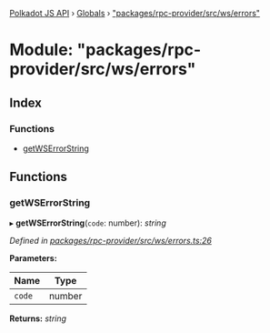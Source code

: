 [Polkadot JS API](../README.md) › [Globals](../globals.md) › ["packages/rpc-provider/src/ws/errors"](_packages_rpc_provider_src_ws_errors_.md)

# Module: "packages/rpc-provider/src/ws/errors"

## Index

### Functions

* [getWSErrorString](_packages_rpc_provider_src_ws_errors_.md#getwserrorstring)

## Functions

###  getWSErrorString

▸ **getWSErrorString**(`code`: number): *string*

*Defined in [packages/rpc-provider/src/ws/errors.ts:26](https://github.com/polkadot-js/api/blob/c10e4d3fc1/packages/rpc-provider/src/ws/errors.ts#L26)*

**Parameters:**

Name | Type |
------ | ------ |
`code` | number |

**Returns:** *string*

